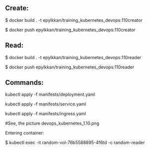 <h2>Create: </h2>

$ docker build . -t epylkkan/training_kubernetes_devops:110creator

$ docker push epylkkan/training_kubernetes_devops:110creator


<h2>Read: </h2>

$ docker build . -t epylkkan/training_kubernetes_devops:110reader

$ docker push epylkkan/training_kubernetes_devops:110reader


<h2>Commands: </h2>

kubectl apply -f manifests/deployment.yaml

kubectl apply -f manifests/service.yaml

kubectl apply -f manifests/ingress.yaml


#See, the picture devops_kubernetes_1.10.png

Entering container:

$ kubectl exec -it random-vol-76b5588895-4f6td -c random-reader